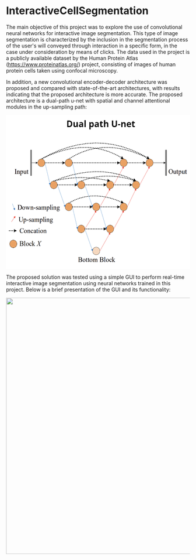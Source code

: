 # InteractiveCellSegmentation

The main objective of this project was to explore the use of convolutional neural networks for interactive image 
segmentation. This type of image segmentation is characterized by the inclusion in the segmentation process of the 
user's will conveyed through interaction in a specific form, in the case under consideration by means of clicks. The 
data used in the project is a publicly available dataset by the Human Protein Atlas (https://www.proteinatlas.org/) 
project, consisting of images of human protein cells taken using confocal microscopy.

In addition, a new convolutional encoder-decoder architecture was proposed and compared with state-of-the-art 
architectures, with results indicating that the proposed architecture is more accurate. The proposed architecture is a 
dual-path u-net with spatial and channel attentional modules in the up-sampling path:  

<p align="center">
<img align="center" src="utils/ADP-UNET.png" alt="drawing" width="520" height="420"/>
</p>

The proposed solution was tested using a simple GUI to perform real-time interactive image segmentation using neural 
networks trained in this project. Below is a brief presentation of the GUI and its functionality:

<p align="center">
<img src="utils/SegmentationGIF.gif" width="550" height="700"/>
</p>